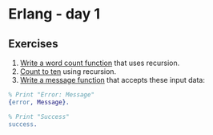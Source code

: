 # Erlang - day 1

## Exercises
1. [Write a word count function](./words.erl) that uses recursion.
2. [Count to ten](./counter.erl) using recursion.
3. [Write a message function](./state.erl) that accepts these input data:
```erlang
% Print "Error: Message"
{error, Message}.

% Print "Success"
success.
```